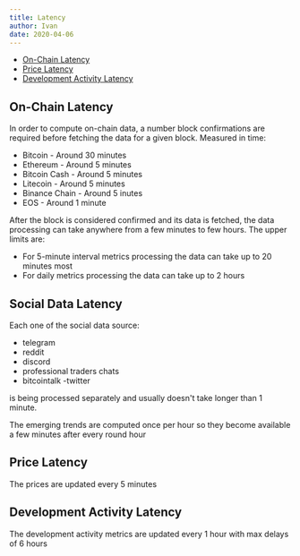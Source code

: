 ```yaml
---
title: Latency
author: Ivan
date: 2020-04-06
---
```


- [On-Chain Latency](#on-chain-latency)
- [Price Latency](#price-latency)
- [Development Activity Latency](#development-activity-latency)

## On-Chain Latency

In order to compute on-chain data, a number block confirmations are required
before fetching the data for a given block. Measured in time:

- Bitcoin - Around 30 minutes
- Ethereum - Around 5 minutes
- Bitcoin Cash - Around 5 minutes
- Litecoin - Around 5 minutes
- Binance Chain - Around 5 inutes
- EOS - Around 1 minute

After the block is considered confirmed and its data is fetched, the data
processing can take anywhere from a few minutes to few hours. The upper limits
are:

- For 5-minute interval metrics processing the data can take up to 20 minutes
  most
- For daily metrics processing the data can take up to 2 hours

## Social Data Latency

Each one of the social data source:

- telegram
- reddit
- discord
- professional traders chats
- bitcointalk -twitter

is being processed separately and usually doesn't take longer than 1 minute.

The emerging trends are computed once per hour so they become available a few
minutes after every round hour

## Price Latency

The prices are updated every 5 minutes

## Development Activity Latency

The development activity metrics are updated every 1 hour with max delays of 6
hours
